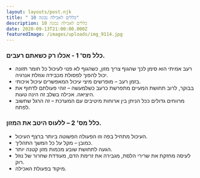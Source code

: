 ```yaml
---
layout: layouts/post.njk
title: " 10 כללים לאכילה נכונה"
description: 10 כללים לאכילה נכונה
date: 2020-09-13T21:00:00.000Z
featuredImage: /images/uploads/img_9114.jpg
---
```

### כלל מס' 1 - אכלו רק כשאתם רעבים.
- רעב אמיתי הוא סימן לכך שהגוף צריך מזון, כשהגוף לא פנוי לעיכול כל חומר תזונה יכול להפוך לפסולת מכבידה וגוזלת אנרגיה.
- בזמן רעב – מופרשים מיצי עיכול המאפשרים עיכול איכותי.
- בבוקר, לרוב תחושת המעיים מתפרשת כרעב כשלמעשה – זוהי פעולתם לדחוף את היציאה. אכילה בשלב זה הינה טעות.
- מרווחים גדולים ככל הניתן בין ארוחות מיטיבים עם המערכת – זה הרגל שחשוב לפתח.

### כלל מס' 2 – ללעוס היטב את המזון. 
- העיכול מתחיל בפה וזו הפעולה הפשוטה ביותר ברצף העיכול.
- כמובן – מקל על כל המשך התהליך. 
- הגעה לתחושת שובע מכמות מזון קטנה יותר. 
- לעיסה מחזקת את שרירי הלסת, מגבירה את זרימת הדם, מעודדת שחרור של נוזל רוק. 
- מיקוד בפעולת האכילה.
